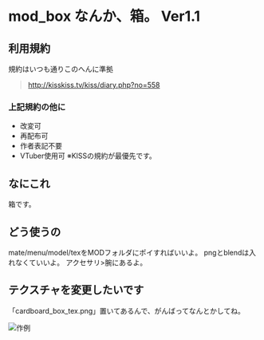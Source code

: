 # mod_box なんか、箱。 Ver1.1
## 利用規約
規約はいつも通りこのへんに準拠  
> <http://kisskiss.tv/kiss/diary.php?no=558>
### 上記規約の他に
- 改変可
- 再配布可
- 作者表記不要
- VTuber使用可
※KISSの規約が最優先です。

## なにこれ
箱です。

## どう使うの
mate/menu/model/texをMODフォルダにポイすればいいよ。
pngとblendは入れなくていいよ。
アクセサリ>腕にあるよ。

## テクスチャを変更したいです
「cardboard_box_tex.png」置いてあるんで、がんばってなんとかしてね。

![作例](https://github.com/pikepikeid/mod_box/blob/master/sample.jpeg)
